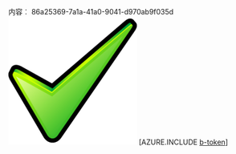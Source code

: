 内容︰ 86a25369-7a1a-41a0-9041-d970ab9f035d![图像](f9f4b273-a295-410a-a07f-4a3d57c4fd40.png)
[AZURE.INCLUDE [b-token](d8d38b07-ce2d-4fb0-bc4b-3176f5a64273.md)]
